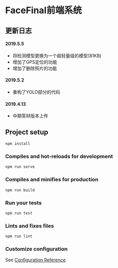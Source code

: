 # FaceFinal前端系统

## 更新日志
#### 2019.5.5
- 将检测模型更换为一个超轻量级的模型(81KB)
- 增加了GPS定位的功能
- 增加了删除照片的功能
#### 2019.5.2 
- 重构了YOLO部分的代码
#### 2019.4.13 
- 中期答辩版本上传


## Project setup
```
npm install
```

### Compiles and hot-reloads for development
```
npm run serve
```

### Compiles and minifies for production
```
npm run build
```

### Run your tests
```
npm run test
```

### Lints and fixes files
```
npm run lint
```

### Customize configuration
See [Configuration Reference](https://cli.vuejs.org/config/).
